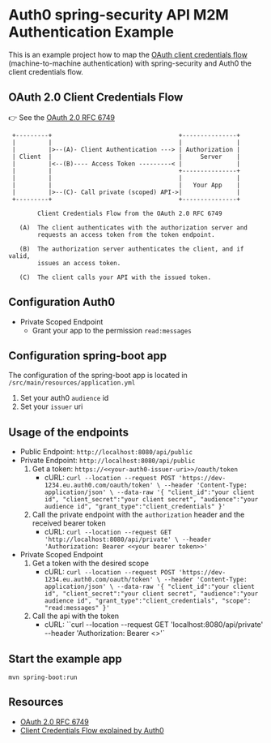 # Auth0 spring-security API M2M Authentication Example

This is an example project how to map the [OAuth client credentials flow](https://tools.ietf.org/html/rfc6749#section-4.4) (machine-to-machine authentication) with spring-security and Auth0 the client credentials flow.


## OAuth 2.0 Client Credentials Flow

👉 See the [OAuth 2.0 RFC 6749](https://tools.ietf.org/html/rfc6749#section-4.4)


     +---------+                                   +---------------+
     |         |                                   |               |
     |         |>--(A)- Client Authentication ---> | Authorization |
     | Client  |                                   |     Server    |
     |         |<--(B)---- Access Token ---------< |               |
     |         |                                   +---------------+
     |         |                                   |               |
     |         |                                   |   Your App    |   
     |         |>--(C)- Call private (scoped) API->|               |               
     +---------+                                   +---------------+

            Client Credentials Flow from the OAuth 2.0 RFC 6749
            
       (A)  The client authenticates with the authorization server and
            requests an access token from the token endpoint.
    
       (B)  The authorization server authenticates the client, and if valid,
            issues an access token.        
            
       (C)  The client calls your API with the issued token.     



## Configuration Auth0

* Private Scoped Endpoint
    * Grant your app to the permission ``read:messages``

## Configuration spring-boot app

The configuration of the spring-boot app is located in ``/src/main/resources/application.yml``

1. Set your auth0 ``audience`` id
1. Set your ``issuer`` uri

## Usage of the endpoints

* Public Endpoint: ``http://localhost:8080/api/public``
* Private Endpoint: ``http://localhost:8080/api/public``
    1. Get a token: ``https://<<your-auth0-issuer-uri>>/oauth/token``
        * cURL: ``curl --location --request POST 'https://dev-1234.eu.auth0.com/oauth/token' \
                  --header 'Content-Type: application/json' \
                  --data-raw '{
                      "client_id":"your client id",
                      "client_secret":"your client secret",
                      "audience":"your audience id",
                      "grant_type":"client_credentials"
                  }'``
    1. Call the private endpoint with the ``authorization`` header and the received bearer token
        * cURL: ``curl --location --request GET 'http://localhost:8080/api/private' \
            --header 'Authorization: Bearer <<your bearer token>>'``
* Private Scoped Endpoint
    1. Get a token with the desired scope
        * cURL: ``curl --location --request POST 'https://dev-1234.eu.auth0.com/oauth/token' \
                  --header 'Content-Type: application/json' \
                  --data-raw '{
                      "client_id":"your client id",
                      "client_secret":"your client secret",
                      "audience":"your audience id",
                      "grant_type":"client_credentials",
                      "scope": "read:messages"
                  }'``
    2. Call the api with the token
        * cURL: ``curl --location --request GET 'localhost:8080/api/private' \
                  --header 'Authorization: Bearer <<your token>>'`               
    
             
    
## Start the example app

``mvn spring-boot:run``       


## Resources

* [OAuth 2.0 RFC 6749](https://tools.ietf.org/html/rfc6749#section-4.4)
* [Client Credentials Flow explained by Auth0](https://auth0.com/docs/flows/client-credentials-flow)
